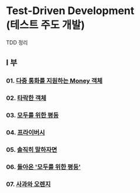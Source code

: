 Test-Driven Development<br>
(테스트 주도 개발)
=======================

TDD 정리<br>

## I 부

### 01. [다중 통화를 지원하는 Money 객체](https://github.com/KangJiJi/Study/tree/master/Book/TestDrivenDevelopment/chapter01)

### 02. [타락한 객체](https://github.com/KangJiJi/Study/tree/master/Book/TestDrivenDevelopment/chapter02)

### 03. [모두를 위한 평등](https://github.com/KangJiJi/Study/tree/master/Book/TestDrivenDevelopment/chapter03)

### 04. [프라이버시](https://github.com/KangJiJi/Study/tree/master/Book/TestDrivenDevelopment/chapter04)

### 05. [솔직히 말하자면](https://github.com/KangJiJi/Study/tree/master/Book/TestDrivenDevelopment/chapter05)

### 06. [돌아온 '모두를 위한 평등'](https://github.com/KangJiJi/Study/tree/master/Book/TestDrivenDevelopment/chapter06)

### 07. [사과와 오렌지](https://github.com/KangJiJi/Study/tree/master/Book/TestDrivenDevelopment/chapter07)
